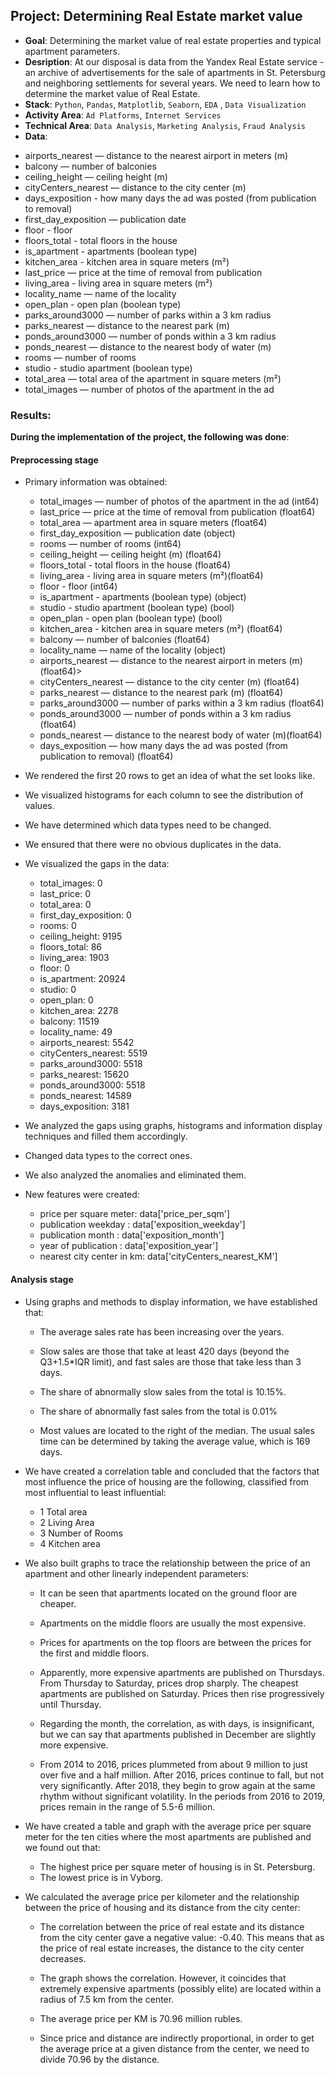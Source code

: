 ## Project: Determining Real Estate market value
* **Goal**: Determining the market value of real estate properties and typical apartment parameters.
* **Desription**: At our disposal is data from the Yandex Real Estate service - an archive of advertisements for the sale of apartments in St. Petersburg and neighboring settlements for several years. We need to learn how to determine the market value of Real Estate.
* **Stack**:
`Python`, `Pandas`, `Matplotlib`, `Seaborn`, `EDA` , `Data Visualization`
* **Activity Area**: `Ad Platforms`, `Internet Services`
* **Technical Area**: `Data Analysis`, `Marketing Analysis`, `Fraud Analysis`
* **Data**:
- airports_nearest — distance to the nearest airport in meters (m)
- balcony — number of balconies
- ceiling_height — ceiling height (m)
- cityCenters_nearest — distance to the city center (m)
- days_exposition - how many days the ad was posted (from publication to removal)
- first_day_exposition — publication date
- floor - floor
- floors_total - total floors in the house
- is_apartment - apartments (boolean type)
- kitchen_area - kitchen area in square meters (m²)
- last_price — price at the time of removal from publication
- living_area - living area in square meters (m²)
- locality_name — name of the locality
- open_plan - open plan (boolean type)
- parks_around3000 — number of parks within a 3 km radius
- parks_nearest — distance to the nearest park (m)
- ponds_around3000 — number of ponds within a 3 km radius
- ponds_nearest — distance to the nearest body of water (m)
- rooms — number of rooms
- studio - studio apartment (boolean type)
- total_area — total area of the apartment in square meters (m²)
- total_images — number of photos of the apartment in the ad

### Results:

**During the implementation of the project, the following was done**:

#### Preprocessing stage
- Primary information was obtained:

    - total_images — number of photos of the apartment in the ad (int64)
    - last_price — price at the time of removal from publication (float64)
    - total_area — apartment area in square meters (float64)
    - first_day_exposition — publication date (object)
    - rooms — number of rooms (int64)
    - ceiling_height — ceiling height (m) (float64)
    - floors_total - total floors in the house (float64)
    - living_area - living area in square meters (m²)(float64)
    - floor - floor (int64)
    - is_apartment - apartments (boolean type) (object)
    - studio - studio apartment (boolean type) (bool)
    - open_plan - open plan (boolean type) (bool)
    - kitchen_area - kitchen area in square meters (m²) (float64)
    - balcony — number of balconies (float64)
    - locality_name — name of the locality (object)
    - airports_nearest — distance to the nearest airport in meters (m) (float64)>
    - cityCenters_nearest — distance to the city center (m) (float64)
    - parks_nearest — distance to the nearest park (m) (float64)
    - parks_around3000 — number of parks within a 3 km radius (float64)
    - ponds_around3000 — number of ponds within a 3 km radius (float64)
    - ponds_nearest — distance to the nearest body of water (m)(float64)
    - days_exposition — how many days the ad was posted (from publication to removal) (float64)

- We rendered the first 20 rows to get an idea of what the set looks like.
- We visualized histograms for each column to see the distribution of values.

- We have determined which data types need to be changed.

- We ensured that there were no obvious duplicates in the data.

- We visualized the gaps in the data:

  - total_images: 0
  - last_price: 0
  - total_area: 0
  - first_day_exposition: 0
  - rooms: 0
  - ceiling_height: 9195
  - floors_total: 86
  - living_area: 1903
  - floor: 0
  - is_apartment: 20924
  - studio: 0
  - open_plan: 0
  - kitchen_area: 2278
  - balcony: 11519
  - locality_name: 49
  - airports_nearest: 5542
  - cityCenters_nearest: 5519
  - parks_around3000: 5518
  - parks_nearest: 15620
  - ponds_around3000: 5518
  - ponds_nearest: 14589
  - days_exposition: 3181

- We analyzed the gaps using graphs, histograms and information display techniques and filled them accordingly.

- Changed data types to the correct ones.

- We also analyzed the anomalies and eliminated them.

- New features were created:

    - price per square meter: data['price_per_sqm']
    - publication weekday : data['exposition_weekday']
    - publication month : data['exposition_month']
    - year of publication : data['exposition_year']
    - nearest city center in km: data['cityCenters_nearest_KM']
  
#### Analysis stage
- Using graphs and methods to display information, we have established that:

   - The average sales rate has been increasing over the years.
    
   - Slow sales are those that take at least 420 days (beyond the Q3+1.5*IQR limit), and fast sales are those that take less than 3 days.
    
   - The share of abnormally slow sales from the total is 10.15%.
    
   - The share of abnormally fast sales from the total is 0.01%
    
   - Most values are located to the right of the median. The usual sales time can be determined by taking the average value, which is 169 days.

- We have created a correlation table and concluded that the factors that most influence the price of housing are the following, classified from most influential to least influential:

    - 1 Total area
    - 2 Living Area
    - 3 Number of Rooms
    - 4 Kitchen area
      
- We also built graphs to trace the relationship between the price of an apartment and other linearly independent parameters:

    - It can be seen that apartments located on the ground floor are cheaper.
    
    - Apartments on the middle floors are usually the most expensive.
    
    - Prices for apartments on the top floors are between the prices for the first and middle floors.
    
    - Apparently, more expensive apartments are published on Thursdays. From Thursday to Saturday, prices drop sharply. The cheapest apartments are published on Saturday. Prices then rise progressively until Thursday.
    
    - Regarding the month, the correlation, as with days, is insignificant, but we can say that apartments published in December are slightly more expensive.
    
    - From 2014 to 2016, prices plummeted from about 9 million to just over five and a half million. After 2016, prices continue to fall, but not very significantly. After 2018, they begin to grow again at the same rhythm without significant volatility. In the periods from 2016 to 2019, prices remain in the range of 5.5-6 million.

- We have created a table and graph with the average price per square meter for the ten cities where the most apartments are published and we found out that:

    - The highest price per square meter of housing is in St. Petersburg.
    - The lowest price is in Vyborg.
- We calculated the average price per kilometer and the relationship between the price of housing and its distance from the city center:

    - The correlation between the price of real estate and its distance from the city center gave a negative value: -0.40. This means that as the price of real estate increases, the distance to the city center decreases.

    - The graph shows the correlation. However, it coincides that extremely expensive apartments (possibly elite) are located within a radius of 7.5 km from the center.
    
    - The average price per KM is 70.96 million rubles.

    - Since price and distance are indirectly proportional, in order to get the average price at a given distance from the center, we need to divide 70.96 by the distance.
